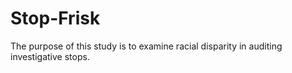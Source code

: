 # Stop-Frisk
The purpose of this study is to examine racial disparity in auditing investigative stops.
